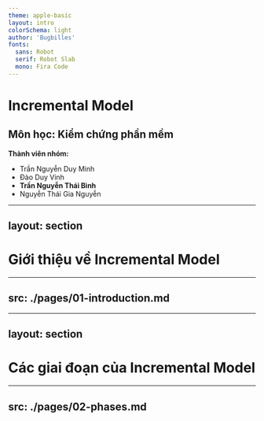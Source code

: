 ```yaml
---
theme: apple-basic
layout: intro
colorSchema: light
author: 'Bugbilles'
fonts:
  sans: Robot
  serif: Robot Slab
  mono: Fira Code
---
```

# Incremental Model

## Môn học: Kiểm chứng phần mềm

**Thành viên nhóm:**

- Trần Nguyễn Duy Minh
- Đào Duy Vinh
- **Trần Nguyễn Thái Bình**
- Nguyễn Thái Gia Nguyễn

---
layout: section
---

# Giới thiệu về Incremental Model

---
src: ./pages/01-introduction.md
---

---
layout: section
---

# Các giai đoạn của Incremental Model

---
src: ./pages/02-phases.md
---

